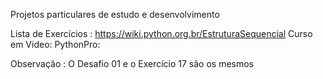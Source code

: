 Projetos particulares de estudo e desenvolvimento

Lista de Exercícios : https://wiki.python.org.br/EstruturaSequencial
Curso em Video:
PythonPro:



Observação : O Desafio 01 e o Exercício 17 são os mesmos
